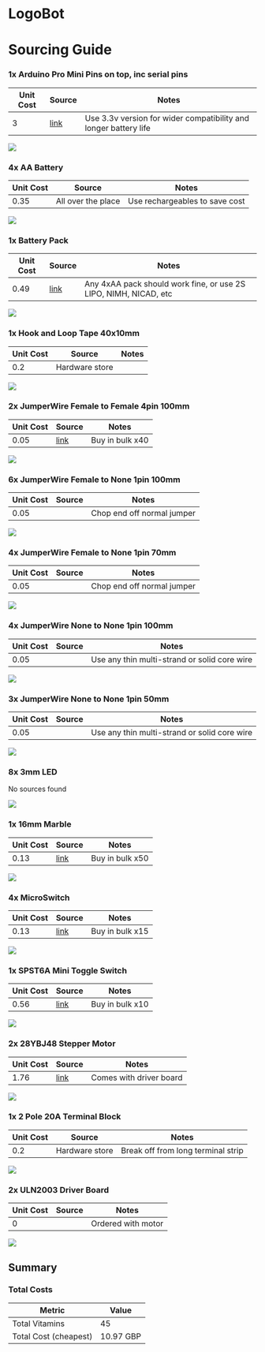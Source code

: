 # LogoBot
# Sourcing Guide

### 1x Arduino Pro Mini Pins on top, inc serial pins

Unit Cost | Source | Notes 
--- | --- | --- 
3 | [link](http://www.aliexpress.com/item/CP2102-Module-Pro-Mini-Module-Atmega328-3-3V-8M-For-Arduinoi-Compatible-With-Nano-Free-Shipping/2002847394.html) | Use 3.3v version for wider compatibility and longer battery life

![](../vitamins/images/ArduinoProMiniPinsontopincserialpins_view.png) 



### 4x AA Battery

Unit Cost | Source | Notes 
--- | --- | --- 
0.35 | All over the place | Use rechargeables to save cost

![](../vitamins/images/AABattery_view.png) 



### 1x Battery Pack

Unit Cost | Source | Notes 
--- | --- | --- 
0.49 | [link](http://www.aliexpress.com/item/Black-Color-2-2-AA-Battery-1-5V-Holder-Storage-Boxes-for-DIY-Experiment-Test-Cascade/1981330624.html) | Any 4xAA pack should work fine, or use 2S LIPO, NIMH, NICAD, etc

![](../vitamins/images/BatteryPack_view.png) 



### 1x Hook and Loop Tape 40x10mm

Unit Cost | Source | Notes 
--- | --- | --- 
0.2 | Hardware store | 

![](../vitamins/images/HookandLoopTape40x10mm_view.png) 



### 2x JumperWire Female to Female 4pin 100mm

Unit Cost | Source | Notes 
--- | --- | --- 
0.05 | [link](http://www.ebay.co.uk/itm/40pcs-10cm-Dupont-Female-to-Female-Jumper-Wire-Ribbon-Cable-Pi-Pic-Breadboard-/281423655999?hash=item418628343f) | Buy in bulk x40

![](../vitamins/images/JumperWireFemaletoFemale4pin100mm_view.png) 



### 6x JumperWire Female to None 1pin 100mm

Unit Cost | Source | Notes 
--- | --- | --- 
0.05 |  | Chop end off normal jumper

![](../vitamins/images/JumperWireFemaletoNone1pin100mm_view.png) 



### 4x JumperWire Female to None 1pin 70mm

Unit Cost | Source | Notes 
--- | --- | --- 
0.05 |  | Chop end off normal jumper

![](../vitamins/images/JumperWireFemaletoNone1pin70mm_view.png) 



### 4x JumperWire None to None 1pin 100mm

Unit Cost | Source | Notes 
--- | --- | --- 
0.05 |  | Use any thin multi-strand or solid core wire

![](../vitamins/images/JumperWireNonetoNone1pin100mm_view.png) 



### 3x JumperWire None to None 1pin 50mm

Unit Cost | Source | Notes 
--- | --- | --- 
0.05 |  | Use any thin multi-strand or solid core wire

![](../vitamins/images/JumperWireNonetoNone1pin50mm_view.png) 



### 8x 3mm LED

No sources found

![](../vitamins/images/3mmLED_view.png) 



### 1x 16mm Marble

Unit Cost | Source | Notes 
--- | --- | --- 
0.13 | [link](http://www.ebay.co.uk/itm/NEW-50-16mm-MARBLES-PLUS-ONE-DOBBER-SHOOTER-MARBLE-GREEN-ACK-D60069-/371035484158?hash=item5663702ffe) | Buy in bulk x50

![](../vitamins/images/16mmMarble_view.png) 



### 4x MicroSwitch

Unit Cost | Source | Notes 
--- | --- | --- 
0.13 | [link](http://www.ebay.co.uk/itm/15Pcs-SPDT-Straight-Hinge-Lever-Momentary-Micro-Switch-AC125V-1A-/291501876300?hash=item43dedda44c) | Buy in bulk x15

![](../vitamins/images/MicroSwitch_view.png) 



### 1x SPST6A Mini Toggle Switch

Unit Cost | Source | Notes 
--- | --- | --- 
0.56 | [link](http://www.ebay.co.uk/itm/10x-Mini-Toggle-Switch-6A-SPST-ON-OFF-/251443706793?) | Buy in bulk x10

![](../vitamins/images/SPST6AMiniToggleSwitch_view.png) 



### 2x 28YBJ48 Stepper Motor

Unit Cost | Source | Notes 
--- | --- | --- 
1.76 | [link](http://www.aliexpress.com/item/5V-Stepper-Motor-28BYJ-48-With-Drive-Test-Module-Board-ULN2003-5-Line-4-Phase-free/1436201179.html) | Comes with driver board

![](../vitamins/images/28YBJ48StepperMotor_view.png) 



### 1x 2 Pole 20A Terminal Block

Unit Cost | Source | Notes 
--- | --- | --- 
0.2 | Hardware store | Break off from long terminal strip

![](../vitamins/images/2Pole20ATerminalBlock_view.png) 



### 2x ULN2003 Driver Board

Unit Cost | Source | Notes 
--- | --- | --- 
0 |  | Ordered with motor

![](../vitamins/images/ULN2003DriverBoard_view.png) 






## Summary

### Total Costs

Metric | Value 
--- | --- 
Total Vitamins | 45
Total Cost (cheapest) | 10.97 GBP


